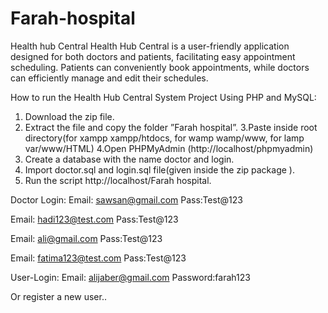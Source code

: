 # Farah-hospital
 Health hub Central
Health Hub Central is a user-friendly application designed for both doctors and patients, facilitating easy appointment scheduling.
Patients can conveniently book appointments, while doctors can efficiently manage and edit their schedules.


How to run the Health Hub Central System Project Using PHP and MySQL: 


1. Download the zip file. 
2. Extract the file and copy the folder ”Farah hospital”. 
3.Paste inside root directory(for xampp xampp/htdocs, for wamp wamp/www, for lamp var/www/HTML) 
4.Open PHPMyAdmin (http://localhost/phpmyadmin) 
5. Create a database with the name doctor and login. 
6. Import doctor.sql and login.sql file(given inside the zip package ). 
7. Run the script http://localhost/Farah hospital. 

 
Doctor Login: 
Email: sawsan@gmail.com 
Pass:Test@123 

Email: hadi123@test.com 
Pass:Test@123 

Email: ali@gmail.com 
Pass:Test@123 

Email: fatima123@test.com 
Pass:Test@123 


User-Login: 
Email: alijaber@gmail.com 
Password:farah123 

Or register a new user..
